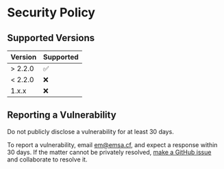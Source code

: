 # Security Policy

## Supported Versions

| Version | Supported          |
| ------- | ------------------ |
| > 2.2.0   | :white_check_mark: |
| < 2.2.0   | :x:                |
| 1.x.x   | :x:                |

## Reporting a Vulnerability

Do not publicly disclose a vulnerability for at least 30 days.

To report a vulnerability, email [em@emsa.cf](mailto:em@emsa.cf), and expect a response within 30 days.
If the matter cannot be privately resolved, [make a GitHub issue](https://github.com/MadeByEmil/Pigmeat/issues/new/choose) and collaborate to resolve it.